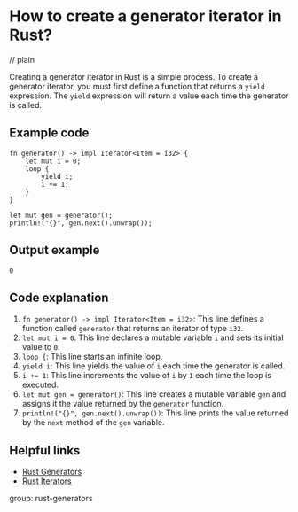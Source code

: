 # How to create a generator iterator in Rust?
// plain

Creating a generator iterator in Rust is a simple process. To create a generator iterator, you must first define a function that returns a `yield` expression. The `yield` expression will return a value each time the generator is called.

## Example code

```
fn generator() -> impl Iterator<Item = i32> {
    let mut i = 0;
    loop {
        yield i;
        i += 1;
    }
}

let mut gen = generator();
println!("{}", gen.next().unwrap());
```

## Output example

```
0
```

## Code explanation


1. `fn generator() -> impl Iterator<Item = i32>`: This line defines a function called `generator` that returns an iterator of type `i32`.
2. `let mut i = 0`: This line declares a mutable variable `i` and sets its initial value to `0`.
3. `loop {`: This line starts an infinite loop.
4. `yield i`: This line yields the value of `i` each time the generator is called.
5. `i += 1`: This line increments the value of `i` by `1` each time the loop is executed.
6. `let mut gen = generator()`: This line creates a mutable variable `gen` and assigns it the value returned by the `generator` function.
7. `println!("{}", gen.next().unwrap())`: This line prints the value returned by the `next` method of the `gen` variable.

## Helpful links

- [Rust Generators](https://doc.rust-lang.org/stable/book/ch19-06-macros.html#generators)
- [Rust Iterators](https://doc.rust-lang.org/stable/book/ch13-02-iterators.html)

group: rust-generators